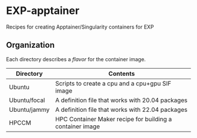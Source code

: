 # EXP-apptainer
Recipes for creating Apptainer/Singularity containers for EXP

## Organization

Each directory describes a _flavor_ for the container image.

| Directory    | Contents |
| ---          | ---      |
| Ubuntu       | Scripts to create a cpu and a cpu+gpu SIF image           |
| Ubuntu/focal | A definition file that works with 20.04 packages          |
| Ubuntu/jammy | A definition file that works with 22.04 packages          |
| HPCCM        | HPC Container Maker recipe for building a container image |